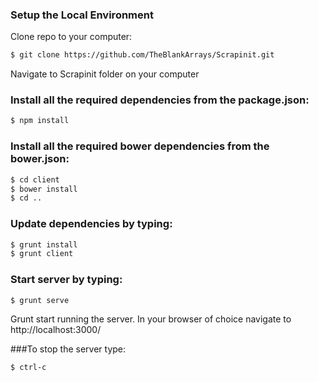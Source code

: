 ### Setup the Local Environment
Clone repo to your computer:
```sh
$ git clone https://github.com/TheBlankArrays/Scrapinit.git
```

Navigate to Scrapinit folder on your computer

### Install all the required dependencies from the package.json:
```sh
$ npm install
```

### Install all the required bower dependencies from the bower.json:
```sh
$ cd client
$ bower install
$ cd ..
```

### Update dependencies by typing: 
```sh
$ grunt install
$ grunt client
``` 

### Start server by typing:
```sh
$ grunt serve
``` 
Grunt  start running the server.
In your browser of choice navigate to http://localhost:3000/

###To stop the server type:
```sh 
$ ctrl-c
```


